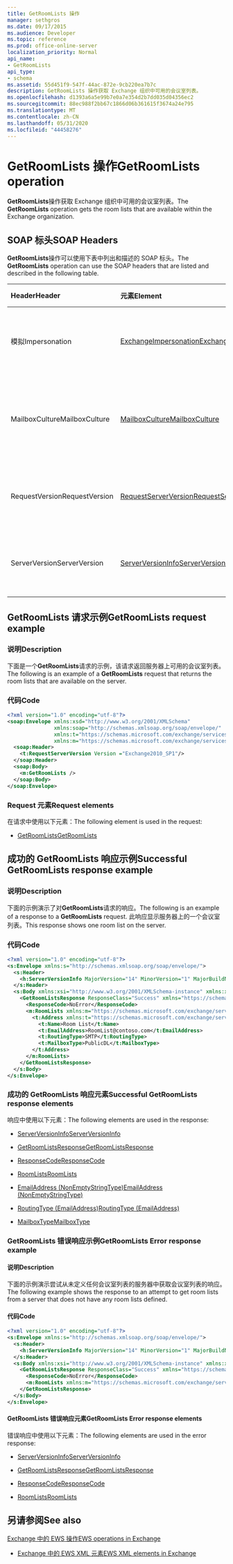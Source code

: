 ```yaml
---
title: GetRoomLists 操作
manager: sethgros
ms.date: 09/17/2015
ms.audience: Developer
ms.topic: reference
ms.prod: office-online-server
localization_priority: Normal
api_name:
- GetRoomLists
api_type:
- schema
ms.assetid: 55d451f9-547f-44ac-872e-9cb220ea7b7c
description: GetRoomLists 操作获取 Exchange 组织中可用的会议室列表。
ms.openlocfilehash: d1393a6a5e99b7e0a7e354d2b7dd035d04356ec2
ms.sourcegitcommit: 88ec988f2bb67c1866d06b361615f3674a24e795
ms.translationtype: MT
ms.contentlocale: zh-CN
ms.lasthandoff: 05/31/2020
ms.locfileid: "44458276"
---
```

# <a name="getroomlists-operation"></a><span data-ttu-id="16351-103">GetRoomLists 操作</span><span class="sxs-lookup"><span data-stu-id="16351-103">GetRoomLists operation</span></span>

<span data-ttu-id="16351-104">**GetRoomLists**操作获取 Exchange 组织中可用的会议室列表。</span><span class="sxs-lookup"><span data-stu-id="16351-104">The **GetRoomLists** operation gets the room lists that are available within the Exchange organization.</span></span> 
  
## <a name="soap-headers"></a><span data-ttu-id="16351-105">SOAP 标头</span><span class="sxs-lookup"><span data-stu-id="16351-105">SOAP Headers</span></span>

<span data-ttu-id="16351-106">**GetRoomLists**操作可以使用下表中列出和描述的 SOAP 标头。</span><span class="sxs-lookup"><span data-stu-id="16351-106">The **GetRoomLists** operation can use the SOAP headers that are listed and described in the following table.</span></span> 
  
|<span data-ttu-id="16351-107">**Header**</span><span class="sxs-lookup"><span data-stu-id="16351-107">**Header**</span></span>|<span data-ttu-id="16351-108">**元素**</span><span class="sxs-lookup"><span data-stu-id="16351-108">**Element**</span></span>|<span data-ttu-id="16351-109">**说明**</span><span class="sxs-lookup"><span data-stu-id="16351-109">**Description**</span></span>|
|:-----|:-----|:-----|
|<span data-ttu-id="16351-110">模拟</span><span class="sxs-lookup"><span data-stu-id="16351-110">Impersonation</span></span>  <br/> |[<span data-ttu-id="16351-111">ExchangeImpersonation</span><span class="sxs-lookup"><span data-stu-id="16351-111">ExchangeImpersonation</span></span>](exchangeimpersonation.md) <br/> |<span data-ttu-id="16351-112">标识客户端应用程序模拟的用户。</span><span class="sxs-lookup"><span data-stu-id="16351-112">Identifies the user whom the client application is impersonating.</span></span>  <br/> |
|<span data-ttu-id="16351-113">MailboxCulture</span><span class="sxs-lookup"><span data-stu-id="16351-113">MailboxCulture</span></span>  <br/> |[<span data-ttu-id="16351-114">MailboxCulture</span><span class="sxs-lookup"><span data-stu-id="16351-114">MailboxCulture</span></span>](mailboxculture.md) <br/> |<span data-ttu-id="16351-115">标识要用于访问邮箱的 RFC3066 区域性。</span><span class="sxs-lookup"><span data-stu-id="16351-115">Identifies the RFC3066 culture to be used to access the mailbox.</span></span>  <br/> |
|<span data-ttu-id="16351-116">RequestVersion</span><span class="sxs-lookup"><span data-stu-id="16351-116">RequestVersion</span></span>  <br/> |[<span data-ttu-id="16351-117">RequestServerVersion</span><span class="sxs-lookup"><span data-stu-id="16351-117">RequestServerVersion</span></span>](requestserverversion.md) <br/> |<span data-ttu-id="16351-118">标识操作请求的架构版本。</span><span class="sxs-lookup"><span data-stu-id="16351-118">Identifies the schema version for the operation request.</span></span>  <br/> |
|<span data-ttu-id="16351-119">ServerVersion</span><span class="sxs-lookup"><span data-stu-id="16351-119">ServerVersion</span></span>  <br/> |[<span data-ttu-id="16351-120">ServerVersionInfo</span><span class="sxs-lookup"><span data-stu-id="16351-120">ServerVersionInfo</span></span>](serverversioninfo.md) <br/> |<span data-ttu-id="16351-121">标识响应请求的服务器版本。</span><span class="sxs-lookup"><span data-stu-id="16351-121">Identifies the version of the server that responded to the request.</span></span>  <br/> |
   
## <a name="getroomlists-request-example"></a><span data-ttu-id="16351-122">GetRoomLists 请求示例</span><span class="sxs-lookup"><span data-stu-id="16351-122">GetRoomLists request example</span></span>

### <a name="description"></a><span data-ttu-id="16351-123">说明</span><span class="sxs-lookup"><span data-stu-id="16351-123">Description</span></span>

<span data-ttu-id="16351-124">下面是一个**GetRoomLists**请求的示例，该请求返回服务器上可用的会议室列表。</span><span class="sxs-lookup"><span data-stu-id="16351-124">The following is an example of a **GetRoomLists** request that returns the room lists that are available on the server.</span></span> 
  
### <a name="code"></a><span data-ttu-id="16351-125">代码</span><span class="sxs-lookup"><span data-stu-id="16351-125">Code</span></span>

```XML
<?xml version="1.0" encoding="utf-8"?>
<soap:Envelope xmlns:xsd="http://www.w3.org/2001/XMLSchema"
               xmlns:soap="http://schemas.xmlsoap.org/soap/envelope/"
               xmlns:t="https://schemas.microsoft.com/exchange/services/2006/types"
               xmlns:m="https://schemas.microsoft.com/exchange/services/2006/messages">
  <soap:Header>
    <t:RequestServerVersion Version ="Exchange2010_SP1"/>
  </soap:Header>
  <soap:Body>
    <m:GetRoomLists />
  </soap:Body>
</soap:Envelope>

```

### <a name="request-elements"></a><span data-ttu-id="16351-126">Request 元素</span><span class="sxs-lookup"><span data-stu-id="16351-126">Request elements</span></span>

<span data-ttu-id="16351-127">在请求中使用以下元素：</span><span class="sxs-lookup"><span data-stu-id="16351-127">The following element is used in the request:</span></span>
  
- [<span data-ttu-id="16351-128">GetRoomLists</span><span class="sxs-lookup"><span data-stu-id="16351-128">GetRoomLists</span></span>](getroomlists.md)
    
## <a name="successful-getroomlists-response-example"></a><span data-ttu-id="16351-129">成功的 GetRoomLists 响应示例</span><span class="sxs-lookup"><span data-stu-id="16351-129">Successful GetRoomLists response example</span></span>

### <a name="description"></a><span data-ttu-id="16351-130">说明</span><span class="sxs-lookup"><span data-stu-id="16351-130">Description</span></span>

<span data-ttu-id="16351-131">下面的示例演示了对**GetRoomLists**请求的响应。</span><span class="sxs-lookup"><span data-stu-id="16351-131">The following is an example of a response to a **GetRoomLists** request.</span></span> <span data-ttu-id="16351-132">此响应显示服务器上的一个会议室列表。</span><span class="sxs-lookup"><span data-stu-id="16351-132">This response shows one room list on the server.</span></span> 
  
### <a name="code"></a><span data-ttu-id="16351-133">代码</span><span class="sxs-lookup"><span data-stu-id="16351-133">Code</span></span>

```XML
<?xml version="1.0" encoding="utf-8"?>
<s:Envelope xmlns:s="http://schemas.xmlsoap.org/soap/envelope/">
  <s:Header>
    <h:ServerVersionInfo MajorVersion="14" MinorVersion="1" MajorBuildNumber="164" MinorBuildNumber="0" Version="Exchange2010_SP1" xmlns:h="https://schemas.microsoft.com/exchange/services/2006/types" xmlns="https://schemas.microsoft.com/exchange/services/2006/types" xmlns:xsi="http://www.w3.org/2001/XMLSchema-instance" xmlns:xsd="http://www.w3.org/2001/XMLSchema"/>
  </s:Header>
  <s:Body xmlns:xsi="http://www.w3.org/2001/XMLSchema-instance" xmlns:xsd="http://www.w3.org/2001/XMLSchema">
    <GetRoomListsResponse ResponseClass="Success" xmlns="https://schemas.microsoft.com/exchange/services/2006/messages">
      <ResponseCode>NoError</ResponseCode>
      <m:RoomLists xmlns:m="https://schemas.microsoft.com/exchange/services/2006/messages">
        <t:Address xmlns:t="https://schemas.microsoft.com/exchange/services/2006/types">
          <t:Name>Room List</t:Name>
          <t:EmailAddress>RoomList@contoso.com</t:EmailAddress>
          <t:RoutingType>SMTP</t:RoutingType>
          <t:MailboxType>PublicDL</t:MailboxType>
        </t:Address>
      </m:RoomLists>
    </GetRoomListsResponse>
  </s:Body>
</s:Envelope>

```

### <a name="successful-getroomlists-response-elements"></a><span data-ttu-id="16351-134">成功的 GetRoomLists 响应元素</span><span class="sxs-lookup"><span data-stu-id="16351-134">Successful GetRoomLists response elements</span></span>

<span data-ttu-id="16351-135">响应中使用以下元素：</span><span class="sxs-lookup"><span data-stu-id="16351-135">The following elements are used in the response:</span></span>
  
- [<span data-ttu-id="16351-136">ServerVersionInfo</span><span class="sxs-lookup"><span data-stu-id="16351-136">ServerVersionInfo</span></span>](serverversioninfo.md)
    
- [<span data-ttu-id="16351-137">GetRoomListsResponse</span><span class="sxs-lookup"><span data-stu-id="16351-137">GetRoomListsResponse</span></span>](getroomlistsresponse.md)
    
- [<span data-ttu-id="16351-138">ResponseCode</span><span class="sxs-lookup"><span data-stu-id="16351-138">ResponseCode</span></span>](responsecode.md)
    
- [<span data-ttu-id="16351-139">RoomLists</span><span class="sxs-lookup"><span data-stu-id="16351-139">RoomLists</span></span>](roomlists.md)
    
- [<span data-ttu-id="16351-140">EmailAddress (NonEmptyStringType)</span><span class="sxs-lookup"><span data-stu-id="16351-140">EmailAddress (NonEmptyStringType)</span></span>](emailaddress-nonemptystringtype.md)
    
- [<span data-ttu-id="16351-141">RoutingType (EmailAddress)</span><span class="sxs-lookup"><span data-stu-id="16351-141">RoutingType (EmailAddress)</span></span>](routingtype-emailaddress.md)
    
- [<span data-ttu-id="16351-142">MailboxType</span><span class="sxs-lookup"><span data-stu-id="16351-142">MailboxType</span></span>](mailboxtype.md)
    
### <a name="getroomlists-error-response-example"></a><span data-ttu-id="16351-143">GetRoomLists 错误响应示例</span><span class="sxs-lookup"><span data-stu-id="16351-143">GetRoomLists Error response example</span></span>

#### <a name="description"></a><span data-ttu-id="16351-144">说明</span><span class="sxs-lookup"><span data-stu-id="16351-144">Description</span></span>

<span data-ttu-id="16351-145">下面的示例演示尝试从未定义任何会议室列表的服务器中获取会议室列表的响应。</span><span class="sxs-lookup"><span data-stu-id="16351-145">The following example shows the response to an attempt to get room lists from a server that does not have any room lists defined.</span></span>
  
#### <a name="code"></a><span data-ttu-id="16351-146">代码</span><span class="sxs-lookup"><span data-stu-id="16351-146">Code</span></span>

```XML
<?xml version="1.0" encoding="utf-8"?>
<s:Envelope xmlns:s="http://schemas.xmlsoap.org/soap/envelope/">
  <s:Header>
    <h:ServerVersionInfo MajorVersion="14" MinorVersion="1" MajorBuildNumber="164" MinorBuildNumber="0" Version="Exchange2010_SP1" xmlns:h="https://schemas.microsoft.com/exchange/services/2006/types" xmlns="https://schemas.microsoft.com/exchange/services/2006/types" xmlns:xsi="http://www.w3.org/2001/XMLSchema-instance" xmlns:xsd="http://www.w3.org/2001/XMLSchema"/>
  </s:Header>
  <s:Body xmlns:xsi="http://www.w3.org/2001/XMLSchema-instance" xmlns:xsd="http://www.w3.org/2001/XMLSchema">
    <GetRoomListsResponse ResponseClass="Success" xmlns="https://schemas.microsoft.com/exchange/services/2006/messages">
      <ResponseCode>NoError</ResponseCode>
      <m:RoomLists xmlns:m="https://schemas.microsoft.com/exchange/services/2006/messages"/>
    </GetRoomListsResponse>
  </s:Body>
</s:Envelope>

```

#### <a name="getroomlists-error-response-elements"></a><span data-ttu-id="16351-147">GetRoomLists 错误响应元素</span><span class="sxs-lookup"><span data-stu-id="16351-147">GetRoomLists Error response elements</span></span>

<span data-ttu-id="16351-148">错误响应中使用以下元素：</span><span class="sxs-lookup"><span data-stu-id="16351-148">The following elements are used in the error response:</span></span>
  
- [<span data-ttu-id="16351-149">ServerVersionInfo</span><span class="sxs-lookup"><span data-stu-id="16351-149">ServerVersionInfo</span></span>](serverversioninfo.md)
    
- [<span data-ttu-id="16351-150">GetRoomListsResponse</span><span class="sxs-lookup"><span data-stu-id="16351-150">GetRoomListsResponse</span></span>](getroomlistsresponse.md)
    
- [<span data-ttu-id="16351-151">ResponseCode</span><span class="sxs-lookup"><span data-stu-id="16351-151">ResponseCode</span></span>](responsecode.md)
    
- [<span data-ttu-id="16351-152">RoomLists</span><span class="sxs-lookup"><span data-stu-id="16351-152">RoomLists</span></span>](roomlists.md)
    
## <a name="see-also"></a><span data-ttu-id="16351-153">另请参阅</span><span class="sxs-lookup"><span data-stu-id="16351-153">See also</span></span>



[<span data-ttu-id="16351-154">Exchange 中的 EWS 操作</span><span class="sxs-lookup"><span data-stu-id="16351-154">EWS operations in Exchange</span></span>](ews-operations-in-exchange.md)
  
- [<span data-ttu-id="16351-155">Exchange 中的 EWS XML 元素</span><span class="sxs-lookup"><span data-stu-id="16351-155">EWS XML elements in Exchange</span></span>](ews-xml-elements-in-exchange.md)

